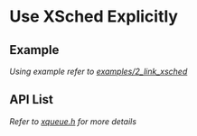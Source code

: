 # Use XSched Explicitly

## Example

*Using example refer to [examples/2_link_xsched](../examples/2_link_xsched/README.md)*

## API List

*Refer to [xqueue.h](./xsched/xqueue.h) for more details*
